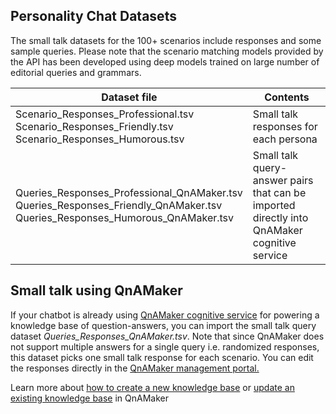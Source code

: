 ## Personality Chat Datasets
The small talk datasets for the 100+ scenarios include responses and some sample queries. 
Please note that the scenario matching models provided by the API has been developed using deep models trained on large number of editorial queries and grammars.

|Dataset file      |Contents |
|---------|-----|
|Scenario_Responses_Professional.tsv<br>Scenario_Responses_Friendly.tsv<br>Scenario_Responses_Humorous.tsv|Small talk responses for each persona|
|Queries_Responses_Professional_QnAMaker.tsv<br>Queries_Responses_Friendly_QnAMaker.tsv<br>Queries_Responses_Humorous_QnAMaker.tsv|Small talk query-answer pairs that can be imported directly into QnAMaker cognitive service|

## Small talk using QnAMaker
If your chatbot is already using [QnAMaker cognitive service](https://qnamaker.ai) for powering a knowledge base of question-answers, you can import the small talk query dataset *Queries_Responses_QnAMaker.tsv*. Note that since QnAMaker does not support multiple answers for a single query i.e. randomized responses, this dataset picks one small talk response for each scenario. You can edit the responses directly in the [QnAMaker management portal.](https://qnamaker.ai)

Learn more about [how to create a new knowledge base](https://docs.microsoft.com/en-us/azure/cognitive-services/qnamaker/home) or [update an existing knowledge base](https://docs.microsoft.com/en-us/azure/cognitive-services/qnamaker/home) in QnAMaker



